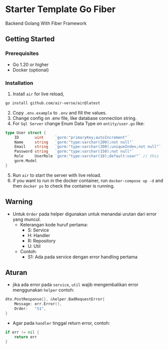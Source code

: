 # Starter Template Go Fiber

Backend Golang With Fiber Framework

## Getting Started

### Prerequisites

- Go 1.20 or higher
- Docker (optional)

### Installation
1. Install `air` for live reload,
```bash
go install github.com/air-verse/air@latest
```
2. Copy `.env.example` to `.env` and fill the values.
3. Change config on .env file, like database connection string.
4. For `Sql Server` change Enum Data Type on `entity/user.go` like: 
```go
type User struct {
	ID       uint     `gorm:"primaryKey;autoIncrement"`
	Name     string   `gorm:"type:varchar(200);not null"`
	Email    string   `gorm:"type:varchar(200);uniqueIndex;not null"`
	Password string   `gorm:"type:varchar(150);not null"`
	Role     UserRole `gorm:"type:varchar(10);default:user"` // this
	gorm.Model
}
```
5. Run `air` to start the server with live reload.
6. if you want to run in the docker container, run `docker-compose up -d` and then `docker ps` to check the container is running.

## Warning

- Untuk `Order` pada helper digunakan untuk menandai urutan dari error yang muncul.
	- Keterangan kode huruf pertama: 
		- S: Service
		- H: Handler
		- R: Repository
		- U: Util
	- Contoh:
		- S1: Ada pada service dengan error handling pertama

## Aturan
- jika ada error pada `service`, `util` wajib mengembalikan error menggunakan `helper` contoh: 
```go
dto.PostResponse{}, &helper.BadRequestError{
	Message: err.Error(),
	Order:   "S1",
}
```
- Agar pada `handler` tinggal return error, contoh:
```go
if err != nil {
	return err
}
```